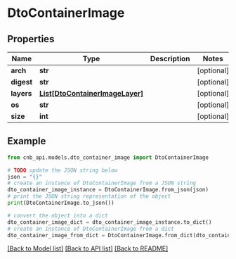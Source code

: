 # DtoContainerImage


## Properties

Name | Type | Description | Notes
------------ | ------------- | ------------- | -------------
**arch** | **str** |  | [optional] 
**digest** | **str** |  | [optional] 
**layers** | [**List[DtoContainerImageLayer]**](DtoContainerImageLayer.md) |  | [optional] 
**os** | **str** |  | [optional] 
**size** | **int** |  | [optional] 

## Example

```python
from cnb_api.models.dto_container_image import DtoContainerImage

# TODO update the JSON string below
json = "{}"
# create an instance of DtoContainerImage from a JSON string
dto_container_image_instance = DtoContainerImage.from_json(json)
# print the JSON string representation of the object
print(DtoContainerImage.to_json())

# convert the object into a dict
dto_container_image_dict = dto_container_image_instance.to_dict()
# create an instance of DtoContainerImage from a dict
dto_container_image_from_dict = DtoContainerImage.from_dict(dto_container_image_dict)
```
[[Back to Model list]](../README.md#documentation-for-models) [[Back to API list]](../README.md#documentation-for-api-endpoints) [[Back to README]](../README.md)


